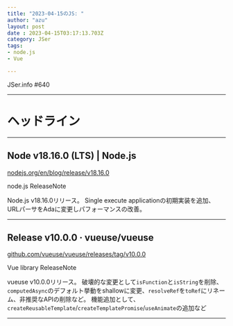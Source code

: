 ```yaml
---
title: "2023-04-15のJS: "
author: "azu"
layout: post
date : 2023-04-15T03:17:13.703Z
category: JSer
tags:
- node.js
- Vue

---
```


JSer.info #640

----

<h1 class="site-genre">ヘッドライン</h1>

----

## Node v18.16.0 (LTS) | Node.js
[nodejs.org/en/blog/release/v18.16.0](https://nodejs.org/en/blog/release/v18.16.0 "Node v18.16.0 (LTS) | Node.js")
<p class="jser-tags jser-tag-icon"><span class="jser-tag">node.js</span> <span class="jser-tag">ReleaseNote</span></p>

Node.js v18.16.0リリース。
Single execute applicationの初期実装を追加、URLパーサをAdaに変更しパフォーマンスの改善。


----

## Release v10.0.0 · vueuse/vueuse
[github.com/vueuse/vueuse/releases/tag/v10.0.0](https://github.com/vueuse/vueuse/releases/tag/v10.0.0 "Release v10.0.0 · vueuse/vueuse")
<p class="jser-tags jser-tag-icon"><span class="jser-tag">Vue</span> <span class="jser-tag">library</span> <span class="jser-tag">ReleaseNote</span></p>

vueuse v10.0.0リリース。
破壊的な変更として`isFunction`と`isString`を削除、`computedAsync`のデフォルト挙動をshallowに変更、`resolveRef`を`toRef`にリネーム、非推奨なAPIの削除など。
機能追加として、`createReusableTemplate`/`createTemplatePromise`/`useAnimate`の追加など


----
